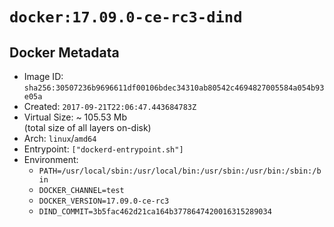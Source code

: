 # `docker:17.09.0-ce-rc3-dind`

## Docker Metadata

- Image ID: `sha256:30507236b9696611df00106bdec34310ab80542c4694827005584a054b93e05a`
- Created: `2017-09-21T22:06:47.443684783Z`
- Virtual Size: ~ 105.53 Mb  
  (total size of all layers on-disk)
- Arch: `linux`/`amd64`
- Entrypoint: `["dockerd-entrypoint.sh"]`
- Environment:
  - `PATH=/usr/local/sbin:/usr/local/bin:/usr/sbin:/usr/bin:/sbin:/bin`
  - `DOCKER_CHANNEL=test`
  - `DOCKER_VERSION=17.09.0-ce-rc3`
  - `DIND_COMMIT=3b5fac462d21ca164b3778647420016315289034`
